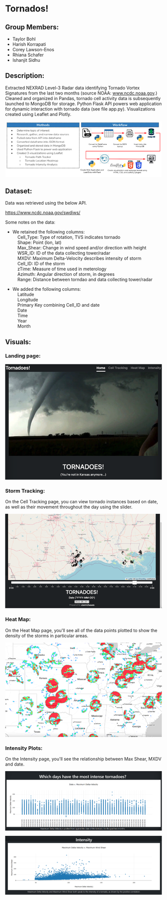# Tornados!

## Group Members:

- Taylor Bohl
- Harish Korrapati
- Corey Lawson-Enos
- Rhiana Schafer
- Ishanjit Sidhu

## Description:
Extracted NEXRAD Level-3 Radar data identifying Tornado Vortex Signatures from the last two months (source NOAA: www.ncdc.noaa.gov.) Cleaned and organized in Pandas, tornado cell activity data is subsequently launched to MongoDB for storage. Python Flask API powers web application for dynamic interaction with tornado data (see file app.py). Visualizations created using Leaflet and Plotly.

![methods](imgs/methods.png)

## Dataset:

Data was retrieved using the below API. 

https://www.ncdc.noaa.gov/swdiws/

Some notes on the data:  
- We retained the following columns:  
&nbsp;&nbsp;&nbsp;&nbsp;Cell_Type: Type of rotation, TVS indicates tornado  
&nbsp;&nbsp;&nbsp;&nbsp;Shape: Point (lon, lat)  
&nbsp;&nbsp;&nbsp;&nbsp;Max_Shear: Change in wind speed and/or direction with height  
&nbsp;&nbsp;&nbsp;&nbsp;WSR_ID: ID of the data collecting tower/radar  
&nbsp;&nbsp;&nbsp;&nbsp;MXDV: Maximum Delta-Velocity describes intensity of storm  
&nbsp;&nbsp;&nbsp;&nbsp;Cell_ID: ID of the storm  
&nbsp;&nbsp;&nbsp;&nbsp;zTime: Measure of time used in meterology  
&nbsp;&nbsp;&nbsp;&nbsp;Azimuth: Angular direction of storm, in degrees  
&nbsp;&nbsp;&nbsp;&nbsp;Range: Distance between torndao and data collecting tower/radar 

- We added the following columns:  
&nbsp;&nbsp;&nbsp;&nbsp;Latitude  
&nbsp;&nbsp;&nbsp;&nbsp;Longitude  
&nbsp;&nbsp;&nbsp;&nbsp;Primary Key combining Cell_ID and date  
&nbsp;&nbsp;&nbsp;&nbsp;Date  
&nbsp;&nbsp;&nbsp;&nbsp;Time  
&nbsp;&nbsp;&nbsp;&nbsp;Year  
&nbsp;&nbsp;&nbsp;&nbsp;Month  


## Visuals:

### Landing page:
![homepage](imgs/homepage.png)

### Storm Tracking:
On the Cell Tracking page, you can view tornado instances based on date, as well as their movement throughout the day using the slider.

![tracking](imgs/tracking.png)

### Heat Map:
On the Heat Map page, you'll see all of the data points plotted to show the density of the storms in particular areas.

![heatmap](imgs/heatmap.png)

### Intensity Plots:
On the Intensity page, you'll see the relationship between Max Shear, MXDV and date.

![image](imgs/image.png)

![image2](imgs/image2.png)


